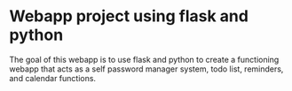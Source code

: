 # Webapp project using flask and python
The goal of this webapp is to use flask and python to create a functioning webapp that acts as a self password manager system, todo list, reminders, and calendar functions.
